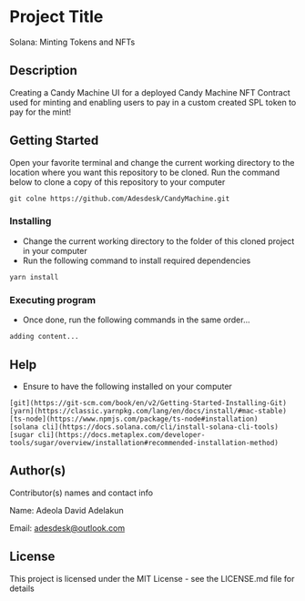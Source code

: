 # Project Title

Solana: Minting Tokens and NFTs

## Description

Creating a Candy Machine UI for a deployed Candy Machine NFT Contract used for minting and enabling users to pay in a custom created SPL token to pay for the mint!
## Getting Started

Open your favorite terminal and change the current working directory to the location where you want this repository to be cloned.
Run the command below to clone a copy of this repository to your computer

```
git colne https://github.com/Adesdesk/CandyMachine.git
```

### Installing

* Change the current working directory to the folder of this cloned project in your computer
* Run the following command to install required dependencies

```
yarn install
```

### Executing program

* Once done, run the following commands in the same order...
```
adding content...
```

## Help

* Ensure to have the following installed on your computer
```
[git](https://git-scm.com/book/en/v2/Getting-Started-Installing-Git)
[yarn](https://classic.yarnpkg.com/lang/en/docs/install/#mac-stable)
[ts-node](https://www.npmjs.com/package/ts-node#installation)
[solana cli](https://docs.solana.com/cli/install-solana-cli-tools)
[sugar cli](https://docs.metaplex.com/developer-tools/sugar/overview/installation#recommended-installation-method)
```

## Author(s)

Contributor(s) names and contact info

Name: Adeola David Adelakun

Email: adesdesk@outlook.com


## License

This project is licensed under the MIT License - see the LICENSE.md file for details